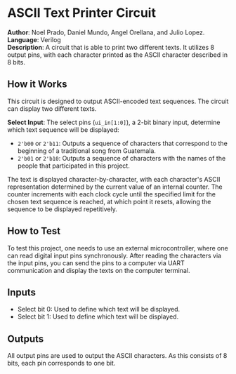 # ASCII Text Printer Circuit

**Author**: Noel Prado, Daniel Mundo, Angel Orellana, and Julio Lopez.  
**Language**: Verilog  
**Description**: A circuit that is able to print two different texts. It utilizes 8 output pins, with each character printed as the ASCII character described in 8 bits.

## How it Works

This circuit is designed to output ASCII-encoded text sequences. The circuit can display two different texts.

**Select Input**: The select pins (`ui_in[1:0]`), a 2-bit binary input, determine which text sequence will be displayed:
- `2'b00` or `2'b11`: Outputs a sequence of characters that correspond to the beginning of a traditional song from Guatemala.
- `2'b01` or `2'b10`: Outputs a sequence of characters with the names of the people that participated in this project.

The text is displayed character-by-character, with each character's ASCII representation determined by the current value of an internal counter. The counter increments with each clock cycle until the specified limit for the chosen text sequence is reached, at which point it resets, allowing the sequence to be displayed repetitively.

## How to Test

To test this project, one needs to use an external microcontroller, where one can read digital input pins synchronously. After reading the characters via the input pins, you can send the pins to a computer via UART communication and display the texts on the computer terminal.

## Inputs

- Select bit 0: Used to define which text will be displayed.
- Select bit 1: Used to define which text will be displayed.

## Outputs

All output pins are used to output the ASCII characters. As this consists of 8 bits, each pin corresponds to one bit.
